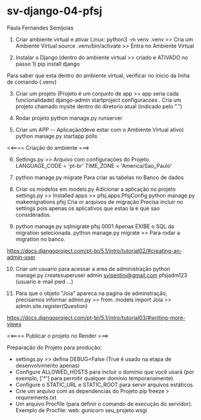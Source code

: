 # sv-django-04-pfsj
Paula Fernandes Semijoias


1) Criar ambiente virtual e ativar
Linux:
		python3 -m venv .venv         >> Cria um Ambiente Virtual
		source .venv/bin/activate     >> Entra no Ambiente Virtual

2) Instalar o Django (dentro do ambiente virtual >> criado e ATIVADO no passo 1)
	pip install django

Para saber que esta dentro do ambiente virtual, verificar no inicio da linha de comando (.venv)

	
3) Criar um projeto (Projeto é um conjunto de app >> app seria cada funcionalidade)
	django-admin startproject configuracoes .
	Cria um projeto chamado mysite dentro do diretorio atual (indicado pelo ".")

4) Rodar projeto
	python manage.py runserver

5) Criar um APP -- Aplicação(deve estar com o Ambiente Virtual ativo)
    python manage.py startapp polls

<<==== Criação do ambiente ===>

6) Settings.py >> Arquivo com configurações do Projeto.
   LANGUAGE_CODE = 'pt-br'
   TIME_ZONE = 'America/Sao_Paulo'

7) python manage.py migrate
   Para criar as tabelas no Banco de dados

8) Criar os modelos em models.py
   Adicionar a aplicação no projeto
   settings.py >> Installed apps >> pfsj.apps.PfsjConfig
   python manage.py makemigrations pfsj
      Cria or arquivos de migração
      Precisa incluir no settings pois apenas os aplicativos que estao la é que sao considerados.

9) python manage.py sqlmigrate pfsj 0001
   Apenas EXIBE o SQL da migration selecionada.
   python manage.py migrate >> Para rodar a migration no banco.

https://docs.djangoproject.com/pt-br/5.1/intro/tutorial02/#creating-an-admin-user

10) Criar um usuario para acessar a area de administração
    python manage.py createsuperuser
    admin   svisentini@gmail.com    pfsjadm123    (usuario e-mail pwd ...)

11) Para que o objeto "Joia" apareca na pagina de adminstração, precisamos informar
    admin.py >> from .models import Joia >> admin.site.register(Question)

https://docs.djangoproject.com/pt-br/5.1/intro/tutorial03/#writing-more-views

<<==== Publicar o projeto no Render ===>

Preparação do Projeto para produção:
- settings.py >> defina DEBUG=False (True é usado na etapa de desenvolvimento apenas)
- Configure ALLOWED_HOSTS para incluir o domínio que você usará (por exemplo, ['*'] para permitir qualquer domínio temporariamente).
- Configure o STATIC_URL e STATIC_ROOT para servir arquivos estáticos.
- Crie um arquivo com as dependencias do Projeto
    pip freeze > requirements.txt
- Um arquivo Procfile (para definir o comando de execução do servidor).
    Exemplo de Procfile:
    web: gunicorn seu_projeto.wsgi



































